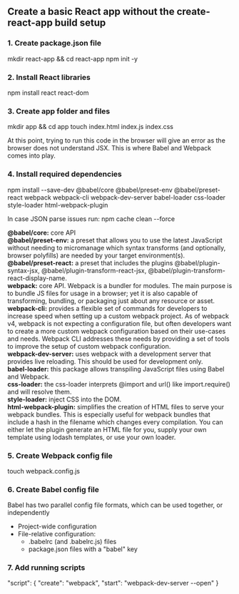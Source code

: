 ## Create a basic React app without the create-react-app build setup

### 1. Create package.json file
mkdir react-app && cd react-app
npm init -y

### 2. Install React libraries
npm install react react-dom

### 3. Create app folder and files
mkdir app && cd app
touch index.html index.js index.css

At this point, trying to run this code in the browser will give an error as the browser does not understand JSX. This is where Babel and Webpack comes into play.

### 4. Install required dependencies
npm install --save-dev @babel/core @babel/preset-env @babel/preset-react webpack webpack-cli webpack-dev-server babel-loader css-loader style-loader html-webpack-plugin

In case JSON parse issues run: npm cache clean --force

**@babel/core:** core API  
**@babel/preset-env:** a preset that allows you to use the latest JavaScript without needing to micromanage which syntax transforms (and optionally, browser polyfills) are needed by your target environment(s).  
**@babel/preset-react:** a preset that includes the plugins @babel/plugin-syntax-jsx, @babel/plugin-transform-react-jsx, @babel/plugin-transform-react-display-name.  
**webpack:** core API. Webpack is a bundler for modules. The main purpose is to bundle JS files for usage in a browser; yet it is also capable of transforming, bundling, or packaging just about any resource or asset.  
**webpack-cli:** provides a flexible set of commands for developers to increase speed when setting up a custom webpack project. As of webpack v4, webpack is not expecting a configuration file, but often developers want to create a more custom webpack configuration based on their use-cases and needs. Webpack CLI addresses these needs by providing a set of tools to improve the setup of custom webpack configuration.  
**webpack-dev-server:** uses webpack with a development server that provides live reloading. This should be used for development only.  
**babel-loader:** this package allows transpiling JavaScript files using Babel and Webpack.  
**css-loader:** the css-loader interprets @import and url() like import.require() and will resolve them.  
**style-loader:** inject CSS into the DOM.  
**html-webpack-plugin:** simplifies the creation of HTML files to serve your webpack bundles. This is especially useful for webpack bundles that include a hash in the filename which changes every compilation. You can either let the plugin generate an HTML file for you, supply your own template using lodash templates, or use your own loader.  

### 5. Create Webpack config file
touch webpack.config.js

### 6. Create Babel config file
Babel has two parallel config file formats, which can be used together, or independently
* Project-wide configuration
* File-relative configuration:
    * .babelrc (and .babelrc.js) files
    * package.json files with a "babel" key

### 7. Add running scripts
"script": {
  "create": "webpack",
  "start": "webpack-dev-server --open"
}
